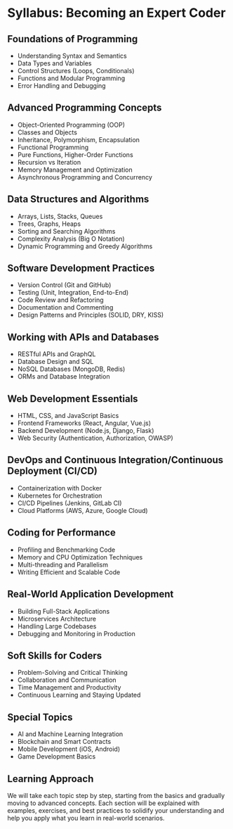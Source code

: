 <h1>Syllabus: Becoming an Expert Coder</h1>

<h2>Foundations of Programming</h2>
<ul>
  <li>Understanding Syntax and Semantics</li>
  <li>Data Types and Variables</li>
  <li>Control Structures (Loops, Conditionals)</li>
  <li>Functions and Modular Programming</li>
  <li>Error Handling and Debugging</li>
</ul>

<h2>Advanced Programming Concepts</h2>
<ul>
  <li>Object-Oriented Programming (OOP)</li>
  <li>Classes and Objects</li>
  <li>Inheritance, Polymorphism, Encapsulation</li>
  <li>Functional Programming</li>
  <li>Pure Functions, Higher-Order Functions</li>
  <li>Recursion vs Iteration</li>
  <li>Memory Management and Optimization</li>
  <li>Asynchronous Programming and Concurrency</li>
</ul>

<h2>Data Structures and Algorithms</h2>
<ul>
  <li>Arrays, Lists, Stacks, Queues</li>
  <li>Trees, Graphs, Heaps</li>
  <li>Sorting and Searching Algorithms</li>
  <li>Complexity Analysis (Big O Notation)</li>
  <li>Dynamic Programming and Greedy Algorithms</li>
</ul>

<h2>Software Development Practices</h2>
<ul>
  <li>Version Control (Git and GitHub)</li>
  <li>Testing (Unit, Integration, End-to-End)</li>
  <li>Code Review and Refactoring</li>
  <li>Documentation and Commenting</li>
  <li>Design Patterns and Principles (SOLID, DRY, KISS)</li>
</ul>

<h2>Working with APIs and Databases</h2>
<ul>
  <li>RESTful APIs and GraphQL</li>
  <li>Database Design and SQL</li>
  <li>NoSQL Databases (MongoDB, Redis)</li>
  <li>ORMs and Database Integration</li>
</ul>

<h2>Web Development Essentials</h2>
<ul>
  <li>HTML, CSS, and JavaScript Basics</li>
  <li>Frontend Frameworks (React, Angular, Vue.js)</li>
  <li>Backend Development (Node.js, Django, Flask)</li>
  <li>Web Security (Authentication, Authorization, OWASP)</li>
</ul>

<h2>DevOps and Continuous Integration/Continuous Deployment (CI/CD)</h2>
<ul>
  <li>Containerization with Docker</li>
  <li>Kubernetes for Orchestration</li>
  <li>CI/CD Pipelines (Jenkins, GitLab CI)</li>
  <li>Cloud Platforms (AWS, Azure, Google Cloud)</li>
</ul>

<h2>Coding for Performance</h2>
<ul>
  <li>Profiling and Benchmarking Code</li>
  <li>Memory and CPU Optimization Techniques</li>
  <li>Multi-threading and Parallelism</li>
  <li>Writing Efficient and Scalable Code</li>
</ul>

<h2>Real-World Application Development</h2>
<ul>
  <li>Building Full-Stack Applications</li>
  <li>Microservices Architecture</li>
  <li>Handling Large Codebases</li>
  <li>Debugging and Monitoring in Production</li>
</ul>

<h2>Soft Skills for Coders</h2>
<ul>
  <li>Problem-Solving and Critical Thinking</li>
  <li>Collaboration and Communication</li>
  <li>Time Management and Productivity</li>
  <li>Continuous Learning and Staying Updated</li>
</ul>

<h2>Special Topics</h2>
<ul>
  <li>AI and Machine Learning Integration</li>
  <li>Blockchain and Smart Contracts</li>
  <li>Mobile Development (iOS, Android)</li>
  <li>Game Development Basics</li>
</ul>

<h2>Learning Approach</h2>
<p>We will take each topic step by step, starting from the basics and gradually moving to advanced concepts. Each section will be explained with examples, exercises, and best practices to solidify your understanding and help you apply what you learn in real-world scenarios.</p>
